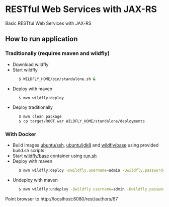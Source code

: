 # RESTful Web Services with JAX-RS

Basic RESTful Web Services with JAX-RS 

## How to run application
### Traditionally (requires maven and wildfly)
 - Download wildfly 
 - Start wildfly
```sh
      $ WILDFLY_HOME/bin/standalone.sh &
```
 - Deploy with maven 
```sh
      $ mvn wildfly:deploy
```
  - Deploy traditionally
```sh
      $ mvn clean package
      $ cp target/ROOT.war WILDFLY_HOME/standalone/deployments
```
### With Docker
- Build images [ubuntu/ssh], [ubuntu/jdk8] and [wildfly/base] using provided build.sh scripts
- Start [wildfly/base] container using [run.sh]
- Deploy with maven 
```sh
      $ mvn wildfly:deploy -Dwildfly.username=admin -Dwildfly.password=1admin!
```
- Undeploy with maven 
```sh
      $ mvn wildfly:undeploy -Dwildfly.username=admin -Dwildfly.password=1admin!
```

Point browser to http://localhost:8080/rest/authors/67


[wildfly/base]:https://github.com/tecris/docker/blob/v1.0/wildfly
[ubuntu/ssh]:https://github.com/tecris/docker/blob/v1.0/ubuntu-ssh
[ubuntu/jdk8]:https://github.com/tecris/docker/blob/v1.0/ubuntu-jdk8
[run.sh]:https://github.com/tecris/docker/blob/v1.0/wildfly/run.sh
